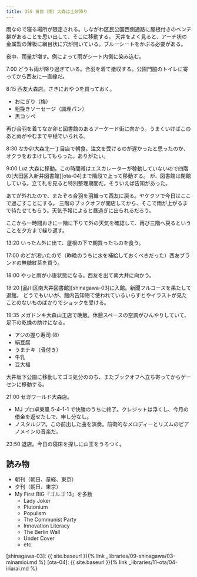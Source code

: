 ```yaml
---
title: 355 日目（雨）大森は土砂降り
---
```


雨なので寝る場所が限定される。しながわ区民公園西側通路に屋根付きのベンチ群があることを思い出して、そこに移動する。
天井をよく見ると、アーチ状の金属製の薄板に網目状に穴が開いている。ブルーシートをかぶる必要がある。

夜中、雨量が増す。例によって雨がシート内側に染み込む。

7:00 どうも雨が降り過ぎている。合羽を着て撤収する。公園門脇のトイレに寄ってから西友に一直線だ。

8:15 西友大森店。さきにおやつを買っておく。

* おにぎり（梅）
* 粗挽きソーセージ（調理パン）
* 黒コッペ

再び合羽を着てなか卯と図書館のあるアーケード街に向かう。うまくいけばこのあと雨がやむまで平穏でいられる。

8:30 なか卯大森北一丁目店で朝食。注文を受けるのが遅かったと思ったのか、オクラをおまけしてもらった。ありがたい。

9:00 Luz 大森に移動。この時間帯はエスカレーターが稼動していないので四階の[大田区入新井図書館][ota-04]まで階段で上って移動する。
が、図書館は閉館している。立て札を見ると特別整理期間だ。そういえば告知があった。

あてが外れたので、またぞろ合羽を羽織って西友に戻る。ヤケクソで今日はここで過ごすことにする。
三階のブックオフが開店してから、そこで雨が上がるまで待たせてもらう。天気予報によると昼過ぎに出られるだろう。

ここから一時間おきに一階に下りて外の天気を確認して、再び三階へ戻るということを夕方まで繰り返す。

13:20 いったん外に出て、屋根の下で朝買ったものを食う。

17:00 のどが渇いたので（昨晩のうちに水を補給しておくべきだった）西友ブランドの無糖紅茶を買う。

18:00 やっと雨が小康状態になる。西友を出て南大井に向かう。

18:20 [品川区南大井図書館][shinagawa-03]に入館。新聞フルコースを果たして退館。
どうでもいいが、館内告知物で使われているいらすとやイラストが見たことのないものばかりでショックを受ける。

19:35 メガドンキ大森山王店で晩飯。休憩スペースの空調がひんやりしていて、足下の乾燥の助けになる。

* アジの握り寿司 (8)
* 絹豆腐
* うまチキ（骨付き）
* 牛乳
* 豆大福

大井坂下公園に移動してゴミ処分ののち、またブックオフへ立ち寄ってからゲーセンに移動する。

21:00 セガワールド大森店。

* MJ プロ卓東風 5-4-1-1 で快勝のうちに終了。クレジットは浮くし、今月の借金を返せたしで、申し分なし。
* ノスタルジア。この前出した曲を演奏。前衛的なメロディーとリズムのピアノメインの音楽だ。

23:50 退店。今日の寝床を探しに山王をうろつく。

## 読み物

* 朝刊（朝日、産経、東京）
* 夕刊（朝日、東京）
* My First BIG『ゴルゴ 13』を多数
  * Lady Joker
  * Plutonium
  * Populism
  * The Communist Party
  * Innovation Literacy
  * The Berlin Wall
  * Under Cover
  * etc.

[shinagawa-03]: {{ site.baseurl }}{% link _libraries/09-shinagawa/03-minamioi.md %}
[ota-04]: {{ site.baseurl }}{% link _libraries/11-ota/04-iriarai.md %}
